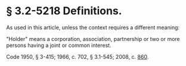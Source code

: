 # § 3.2-5218 Definitions.

<p>As used in this article, unless the context requires a different meaning:</p><p>"Holder" means a corporation, association, partnership or two or more persons having a joint or common interest.</p><p>Code 1950, § 3-415; 1966, c. 702, § 3.1-545; 2008, c. <a href='http://lis.virginia.gov/cgi-bin/legp604.exe?081+ful+CHAP0860'>860</a>.</p>